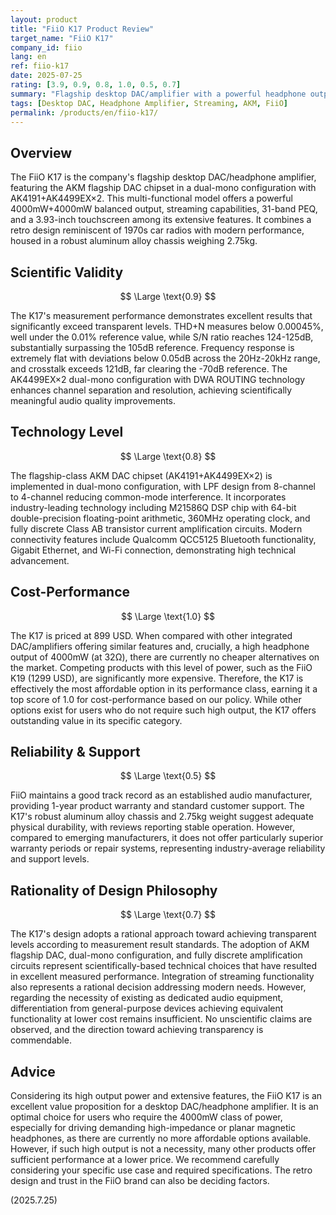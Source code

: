 ```yaml
---
layout: product
title: "FiiO K17 Product Review"
target_name: "FiiO K17"
company_id: fiio
lang: en
ref: fiio-k17
date: 2025-07-25
rating: [3.9, 0.9, 0.8, 1.0, 0.5, 0.7]
summary: "Flagship desktop DAC/amplifier with a powerful headphone output. It combines excellent measurement performance with outstanding cost-performance in its class."
tags: [Desktop DAC, Headphone Amplifier, Streaming, AKM, FiiO]
permalink: /products/en/fiio-k17/
---
```


## Overview

The FiiO K17 is the company's flagship desktop DAC/headphone amplifier, featuring the AKM flagship DAC chipset in a dual-mono configuration with AK4191+AK4499EX×2. This multi-functional model offers a powerful 4000mW+4000mW balanced output, streaming capabilities, 31-band PEQ, and a 3.93-inch touchscreen among its extensive features. It combines a retro design reminiscent of 1970s car radios with modern performance, housed in a robust aluminum alloy chassis weighing 2.75kg.

## Scientific Validity

$$ \Large \text{0.9} $$

The K17's measurement performance demonstrates excellent results that significantly exceed transparent levels. THD+N measures below 0.00045%, well under the 0.01% reference value, while S/N ratio reaches 124-125dB, substantially surpassing the 105dB reference. Frequency response is extremely flat with deviations below 0.05dB across the 20Hz-20kHz range, and crosstalk exceeds 121dB, far clearing the -70dB reference. The AK4499EX×2 dual-mono configuration with DWA ROUTING technology enhances channel separation and resolution, achieving scientifically meaningful audio quality improvements.

## Technology Level

$$ \Large \text{0.8} $$

The flagship-class AKM DAC chipset (AK4191+AK4499EX×2) is implemented in dual-mono configuration, with LPF design from 8-channel to 4-channel reducing common-mode interference. It incorporates industry-leading technology including M21586Q DSP chip with 64-bit double-precision floating-point arithmetic, 360MHz operating clock, and fully discrete Class AB transistor current amplification circuits. Modern connectivity features include Qualcomm QCC5125 Bluetooth functionality, Gigabit Ethernet, and Wi-Fi connection, demonstrating high technical advancement.

## Cost-Performance

$$ \Large \text{1.0} $$

The K17 is priced at 899 USD. When compared with other integrated DAC/amplifiers offering similar features and, crucially, a high headphone output of 4000mW (at 32Ω), there are currently no cheaper alternatives on the market. Competing products with this level of power, such as the FiiO K19 (1299 USD), are significantly more expensive. Therefore, the K17 is effectively the most affordable option in its performance class, earning it a top score of 1.0 for cost-performance based on our policy. While other options exist for users who do not require such high output, the K17 offers outstanding value in its specific category.

## Reliability & Support

$$ \Large \text{0.5} $$

FiiO maintains a good track record as an established audio manufacturer, providing 1-year product warranty and standard customer support. The K17's robust aluminum alloy chassis and 2.75kg weight suggest adequate physical durability, with reviews reporting stable operation. However, compared to emerging manufacturers, it does not offer particularly superior warranty periods or repair systems, representing industry-average reliability and support levels.

## Rationality of Design Philosophy

$$ \Large \text{0.7} $$

The K17's design adopts a rational approach toward achieving transparent levels according to measurement result standards. The adoption of AKM flagship DAC, dual-mono configuration, and fully discrete amplification circuits represent scientifically-based technical choices that have resulted in excellent measured performance. Integration of streaming functionality also represents a rational decision addressing modern needs. However, regarding the necessity of existing as dedicated audio equipment, differentiation from general-purpose devices achieving equivalent functionality at lower cost remains insufficient. No unscientific claims are observed, and the direction toward achieving transparency is commendable.

## Advice

Considering its high output power and extensive features, the FiiO K17 is an excellent value proposition for a desktop DAC/headphone amplifier. It is an optimal choice for users who require the 4000mW class of power, especially for driving demanding high-impedance or planar magnetic headphones, as there are currently no more affordable options available. However, if such high output is not a necessity, many other products offer sufficient performance at a lower price. We recommend carefully considering your specific use case and required specifications. The retro design and trust in the FiiO brand can also be deciding factors.

(2025.7.25)
